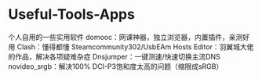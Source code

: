 # Useful-Tools-Apps
个人自用的一些实用软件
domooc：网课神器，独立浏览器，内置插件，亲测好用
Clash：懂得都懂
Steamcommunity302/UsbEAm Hosts Editor：羽翼城大佬的作品，解决各项疑难杂症
Dnsjumper：一键测速/快速切换主流DNS
novideo_srgb：解决100% DCI-P3饱和度太高的问题（缩限成sRGB）
